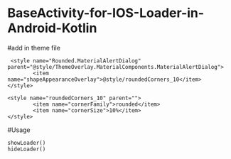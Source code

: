 # BaseActivity-for-IOS-Loader-in-Android-Kotlin

#add in theme file

```
 <style name="Rounded.MaterialAlertDialog" parent="@style/ThemeOverlay.MaterialComponents.MaterialAlertDialog">
        <item name="shapeAppearanceOverlay">@style/roundedCorners_10</item>
</style>

<style name="roundedCorners_10" parent="">
        <item name="cornerFamily">rounded</item>
        <item name="cornerSize">10%</item>
</style>
```

#Usage 
```
showLoader()
hideLoader()

```
